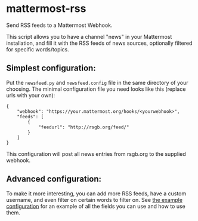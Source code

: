 # mattermost-rss

Send RSS feeds to a Mattermost Webhook.

This script allows you to have a channel "news" in your Mattermost installation, and fill it with the RSS feeds of news sources, optionally filtered for specific words/topics.

## Simplest configuration:

Put the `newsfeed.py` and `newsfeed.config` file in the same directory of your choosing.
The minimal configuration file you need looks like this (replace urls with your own):

```
{
    "webhook": "https://your.mattermost.org/hooks/<yourwebhook>",
    "feeds": [
        {
            "feedurl": "http://rsgb.org/feed/"
        }
    ]
}
```

This configuration will post all news entries from rsgb.org to the supplied webhook.

## Advanced configuration:

To make it more interesting, you can add more RSS feeds, have a custom username,
and even filter on certain words to filter on. See
[the example configuration](newsfeed.config) for an example of all the fields you
can use and how to use them.